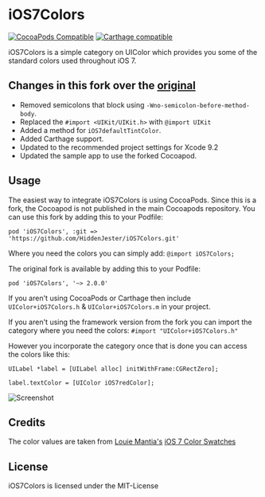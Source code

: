 # iOS7Colors

[![CocoaPods Compatible](https://img.shields.io/badge/Cocoapod-Compatible-brightgreen.svg?style=flat)](https://cocoapods.org)
[![Carthage compatible](https://img.shields.io/badge/Carthage-compatible-brightgreen.svg?style=flat)](https://github.com/Carthage/Carthage)

iOS7Colors is a simple category on UIColor which provides you some of the standard colors used throughout iOS 7.

## Changes in this fork over the [original](https://github.com/claaslange/iOS7Colors)
- Removed semicolons that block using `-Wno-semicolon-before-method-body`.
- Replaced the `#import <UIKit/UIKit.h>` with `@import UIKit`
- Added a method for `iOS7defaultTintColor`.
- Added Carthage support.
- Updated to the recommended project settings for Xcode 9.2
- Updated the sample app to use the forked Cocoapod.

## Usage

The easiest way to integrate iOS7Colors is using CocoaPods. Since this is a fork, the Cocoapod is not published in the main Cocoapods repository. You can use this fork by adding this to your Podfile:

`pod 'iOS7Colors', :git => 'https://github.com/HiddenJester/iOS7Colors.git'`

Where you need the colors you can simply add:
`@import iOS7Colors;`

 The original fork is available by adding this to your Podfile:
 
`pod 'iOS7Colors', '~> 2.0.0'`

If you aren't using CocoaPods or Carthage then include `UIColor+iOS7Colors.h` & `UIColor+iOS7Colors.m` in your project.

If you aren't using the framework version from the fork you can import the category where you need the colors:
`#import "UIColor+iOS7Colors.h"`

However you incorporate the category once that is done you can access the colors like this:

    UILabel *label = [UILabel alloc] initWithFrame:CGRectZero];

    label.textColor = [UIColor iOS7redColor];

![Screenshot](https://raw.github.com/claaslange/iOS7Colors/master/screenshot.png)

## Credits

The color values are taken from [Louie Mantia's](http://mantia.me) [iOS 7 Color Swatches](http://dribbble.com/shots/1186156-iOS-7-Color-Swatches)

## License

iOS7Colors is licensed under the MIT-License
